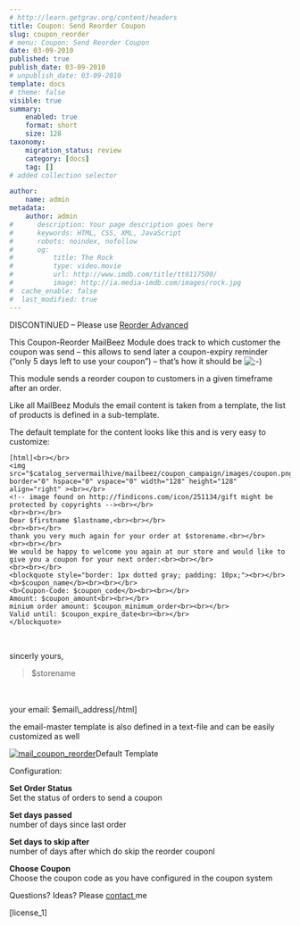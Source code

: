 ```yaml
---
# http://learn.getgrav.org/content/headers
title: Coupon: Send Reorder Coupon
slug: coupon_reorder
# menu: Coupon: Send Reorder Coupon
date: 03-09-2010
published: true
publish_date: 03-09-2010
# unpublish_date: 03-09-2010
template: docs
# theme: false
visible: true
summary:
    enabled: true
    format: short
    size: 128
taxonomy:
    migration_status: review
    category: [docs]
    tag: []
# added collection selector

author:
    name: admin
metadata:
    author: admin
#      description: Your page description goes here
#      keywords: HTML, CSS, XML, JavaScript
#      robots: noindex, nofollow
#      og:
#          title: The Rock
#          type: video.movie
#          url: http://www.imdb.com/title/tt0117500/
#          image: http://ia.media-imdb.com/images/rock.jpg
#  cache_enable: false
#  last_modified: true
---
```


DISCONTINUED – Please use [Reorder Advanced](http://www.mailbeez.com/documentation/mailbeez/reorder_advanced/)

This Coupon-Reorder MailBeez Module does track to which customer the coupon was send – this allows to send later a coupon-expiry reminder (“only 5 days left to use your coupon”) – that’s how it should be ![;-)](http://localhost/wordpress_mailbeez_EOL/wp-includes/images/smilies/icon_wink.gif)

This module sends a reorder coupon to customers in a given timeframe after an order.

Like all MailBeez Moduls the email content is taken from a template, the list of products is defined in a sub-template.

The default template for the content looks like this and is very easy to customize:

    [html]<br></br>
    <img src="$catalog_servermailhive/mailbeez/coupon_campaign/images/coupon.png" border="0" hspace="0" vspace="0" width="128" height="128" align="right" ><br></br>
    <!-- image found on http://findicons.com/icon/251134/gift might be protected by copyrights --><br></br>
    <br><br></br>
    Dear $firstname $lastname,<br><br></br>
    <br><br></br>
    thank you very much again for your order at $storename.<br></br>
    <br><br></br>
    We would be happy to welcome you again at our store and would like to give you a coupon for your next order:<br><br></br>
    <br><br></br>
    <blockquote style="border: 1px dotted gray; padding: 10px;"><br></br>
    <b>$coupon_name</b><br><br></br>
    <b>Coupon-Code: $coupon_code</b><br><br></br>
    Amount: $coupon_amount<br><br></br>
    minium order amount: $coupon_minimum_order<br><br></br>
    Valid until: $coupon_expire_date<br><br></br>
    </blockquote>

<br>

sincerly yours,  
 <blockquote>$storename</blockquote>

<br>  
 <br>  
 your email: $email\_address[/html]

the email-master template is also defined in a text-file and can be easily customized as well

[![](http://www.mailbeez.com/wp-content/uploads/2010/10/mail_coupon_reorder-243x300.png "mail_coupon_reorder")](http://www.mailbeez.com/wp-content/uploads/2010/10/mail_coupon_reorder.png)Default Template

 

Configuration:

**Set Order Status**  
 Set the status of orders to send a coupon

**Set days passed**  
 number of days since last order

**Set days to skip after**  
 number of days after which do skip the reorder couponl

**Choose Coupon**  
 Choose the coupon code as you have configured in the coupon system

Questions? Ideas? Please [contact ](http://localhost/wordpress_mailbeez_EOL/about/contact/)me

[license\_1]
